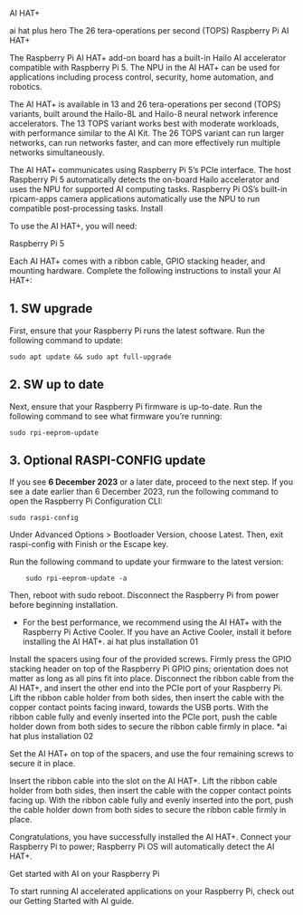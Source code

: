 AI HAT+


ai hat plus hero
The 26 tera-operations per second (TOPS) Raspberry Pi AI HAT+

The Raspberry Pi AI HAT+ add-on board has a built-in Hailo AI accelerator compatible with Raspberry Pi 5. The NPU in the AI HAT+ can be used for applications including process control, security, home automation, and robotics.

The AI HAT+ is available in 13 and 26 tera-operations per second (TOPS) variants, built around the Hailo-8L and Hailo-8 neural network inference accelerators. The 13 TOPS variant works best with moderate workloads, with performance similar to the AI Kit. The 26 TOPS variant can run larger networks, can run networks faster, and can more effectively run multiple networks simultaneously.

The AI HAT+ communicates using Raspberry Pi 5’s PCIe interface. The host Raspberry Pi 5 automatically detects the on-board Hailo accelerator and uses the NPU for supported AI computing tasks. Raspberry Pi OS’s built-in rpicam-apps camera applications automatically use the NPU to run compatible post-processing tasks.
Install

To use the AI HAT+, you will need:

Raspberry Pi 5

Each AI HAT+ comes with a ribbon cable, GPIO stacking header, and mounting hardware. Complete the following instructions to install your AI HAT+:

## 1. SW upgrade

First, ensure that your Raspberry Pi runs the latest software. Run the following command to update:

```console
sudo apt update && sudo apt full-upgrade
```

## 2. SW up to date
Next, ensure that your Raspberry Pi firmware is up-to-date. Run the following command to see what firmware you’re running:

```console
sudo rpi-eeprom-update
```

## 3. Optional RASPI-CONFIG update
If you see **6 December 2023** or a later date, proceed to the next step. 
    If you see a date earlier than 6 December 2023, run the following command to open the Raspberry Pi Configuration CLI:

```console
sudo raspi-config
```

Under Advanced Options > Bootloader Version, choose Latest. Then, exit raspi-config with Finish or the Escape key.

Run the following command to update your firmware to the latest version:

```console
    sudo rpi-eeprom-update -a
```

 Then, reboot with sudo reboot.
Disconnect the Raspberry Pi from power before beginning installation.

*    For the best performance, we recommend using the AI HAT+ with the Raspberry Pi Active Cooler. If you have an Active Cooler, install it before installing the AI HAT+.
ai hat plus installation 01

Install the spacers using four of the provided screws. Firmly press the GPIO stacking header on top of the Raspberry Pi GPIO pins; orientation does not matter as long as all pins fit into place. Disconnect the ribbon cable from the AI HAT+, and insert the other end into the PCIe port of your Raspberry Pi. Lift the ribbon cable holder from both sides, then insert the cable with the copper contact points facing inward, towards the USB ports. With the ribbon cable fully and evenly inserted into the PCIe port, push the cable holder down from both sides to secure the ribbon cable firmly in place.
*ai hat plus installation 02

Set the AI HAT+ on top of the spacers, and use the four remaining screws to secure it in place.

Insert the ribbon cable into the slot on the AI HAT+. Lift the ribbon cable holder from both sides, then insert the cable with the copper contact points facing up. With the ribbon cable fully and evenly inserted into the port, push the cable holder down from both sides to secure the ribbon cable firmly in place.

Congratulations, you have successfully installed the AI HAT+. Connect your Raspberry Pi to power; Raspberry Pi OS will automatically detect the AI HAT+.

Get started with AI on your Raspberry Pi

To start running AI accelerated applications on your Raspberry Pi, check out our Getting Started with AI guide.